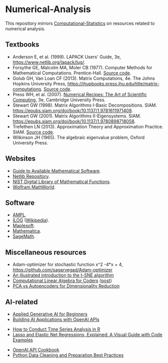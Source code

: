 # Numerical-Analysis

This repository mirrors [Computational-Statistics](https://github.com/jinghuazhao/Computational-Statistics) on resources related to numerical analysis.

## Textbooks

* Anderson E, et al. (1999). LAPACK Users' Guide, 3e, https://www.netlib.org/lapack/lug/.
* Forsythe GE, Malcolm MA, Moler CB (1977). Computer Methods for Mathematical Computations. Prentice-Hall. [Source code](http://www.pdas.com/fmmdownload.html).
* Golub GH, Van Loan CF (2013). Matrix Computations, 4e. The Johns Hopkins University Press, https://jhupbooks.press.jhu.edu/title/matrix-computations. [Source code](http://www.cs.cornell.edu/cv/GVL4/golubandvanloan.htm).
* Press WH, et al. (2007). [Numerical Recipes: The Art of Scientific Computing](http://numerical.recipes/), 3e, Cambridge University Press.
* Stewart GW (1998). Matrix Algorithms I-Basic Decompositions. SIAM. https://epubs.siam.org/doi/book/10.1137/1.9781611971408.
* Stewart GW (2001). Matrix Algorithms II-Eigensystems. SIAM. https://epubs.siam.org/doi/book/10.1137/1.9780898718058.
* Trefethen LN (2013). Approximation Theory and Approximation Practice. SIAM. [Source code](http://www.chebfun.org/ATAP/).
* Wilkinson JH (1965). The algebraic eigenvalue problem, Oxford University Press.

## Websites

* [Guide to Available Mathematical Software](https://gams.nist.gov/).
* [Netlib Repository](https://www.netlib.org/).
* [NIST Digital Library of Mathematical Functions](https://dlmf.nist.gov/).
* [Wolfram MathWorld](http://mathworld.wolfram.com/).

## Software

* [AMPL](https://ampl.com/).
* [ILOG](https://www.ibm.com/digital-marketing) ([Wikipedia](https://en.wikipedia.org/wiki/ILOG)).
* [Maplesoft](https://www.maplesoft.com/).
* [Mathematica](https://www.wolfram.com/mathematica/).
* [SageMath](http://www.sagemath.org/).

## Miscellaneous resources

* Adam-optimizer for stochastic function x^2 -4*x + 4, <https://github.com/sagarvegad/Adam-optimizer>
* [An illustrated introduction to the t-SNE algorithm](https://github.com/oreillymedia/t-SNE-tutorial)
* [Computational Linear Algebra for Coders](https://github.com/fastai/numerical-linear-algebra) ([post](https://www.fast.ai/posts/2017-07-17-num-lin-alg.html))
* [PCA vs Autoencoders for Dimensionality Reduction](https://www.r-bloggers.com/2018/07/pca-vs-autoencoders-for-dimensionality-reduction/)

## AI-related

* [Applied Generative AI for Beginners](https://github.com/Apress/Applied-Generative-AI-for-Beginners)
* [Building AI Applications with OpenAI APIs](https://github.com/PacktPublishing/Building-AI-Applications-with-ChatGPT-APIs)
- [How to Conduct Time Series Analysis in R](https://www.kdnuggets.com/how-to-conduct-time-series-analysis-in-r)
- [Lasso and Elastic Net Regressions, Explained: A Visual Guide with Code Examples](https://towardsdatascience.com/lasso-and-elastic-net-regressions-explained-a-visual-guide-with-code-examples-5fecf3e1432f)
* [OpenAI API Cookbook](https://github.com/PacktPublishing/OpenAI-API-Cookbook)
* [Python Data Cleaning and Preparation Best Practices](https://github.com/PacktPublishing/Python-Data-Cleaning-and-Preparation-Best-Practices)

